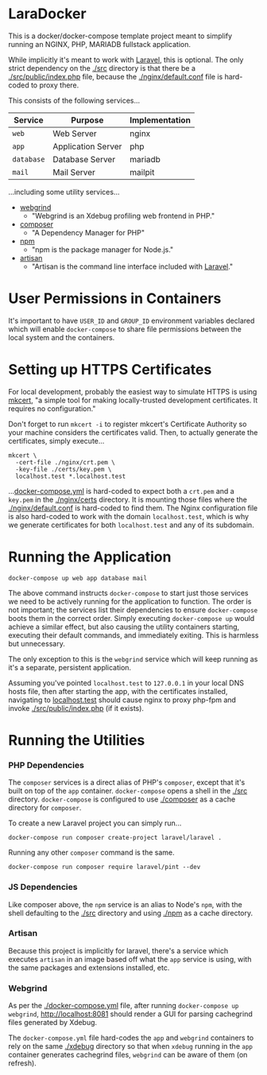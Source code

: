 # LaraDocker

This is a docker/docker-compose template project meant to simplify running an NGINX, PHP, MARIADB fullstack application.

While implicitly it's meant to work with [Laravel](https://laravel.com/), this is optional. The only strict dependency on the [./src](./src) directory is that there be a [./src/public/index.php](./src/public/index.php) file, because the [./nginx/default.conf](./nginx/default.conf) file is hard-coded to proxy there.

This consists of the following services...

| Service    | Purpose            | Implementation |
|------------|--------------------|----------------|
| `web`      | Web Server         | nginx          |
| `app`      | Application Server | php            |
| `database` | Database Server    | mariadb        |
| `mail`     | Mail Server        | mailpit        |

...including some utility services...

- [webgrind](https://github.com/jokkedk/webgrind)
  - "Webgrind is an Xdebug profiling web frontend in PHP."
- [composer](https://getcomposer.org/)
  - "A Dependency Manager for PHP"
- [npm](https://www.npmjs.com/)
  - "npm is the package manager for Node.js."
- [artisan](https://laravel.com/docs/master/artisan)
  - "Artisan is the command line interface included with [Laravel](https://laravel.com/)."

# User Permissions in Containers

It's important to have `USER_ID` and `GROUP_ID` environment variables declared which will enable `docker-compose` to share file permissions between the local system and the containers.

# Setting up HTTPS Certificates

For local development, probably the easiest way to simulate HTTPS is using [mkcert](https://mkcert.dev/), "a simple tool for making locally-trusted development certificates. It requires no configuration."

Don't forget to run `mkcert -i` to register mkcert's Certificate Authority so your machine considers the certificates valid. Then, to actually generate the certificates, simply execute...

```shell
mkcert \
  -cert-file ./nginx/crt.pem \
  -key-file ./certs/key.pem \
  localhost.test *.localhost.test
```

...[docker-compose.yml](./docker-compose.yml) is hard-coded to expect both a `crt.pem` and a `key.pem` in the [./nginx/certs](./nginx/certs) directory. It is mounting those files where the [./nginx/default.conf](./nginx/default.conf) is hard-coded to find them. The Nginx configuration file is also hard-coded to work with the domain `localhost.test`, which is why we generate certificates for both `localhost.test` and any of its subdomain.

# Running the Application

```shell
docker-compose up web app database mail
```

The above command instructs `docker-compose` to start just those services we need to be actively running for the application to function. The order is not important; the services list their dependencies to ensure `docker-compose` boots them in the correct order. Simply executing `docker-compose up` would achieve a similar effect, but also causing the utility containers starting, executing their default commands, and immediately exiting. This is harmless but unnecessary.

The only exception to this is the `webgrind` service which will keep running as it's a separate, persistent application.

Assuming you've pointed `localhost.test` to `127.0.0.1` in your local DNS hosts file, then after starting the app, with the certificates installed, navigating to [localhost.test](https://localhost.test) should cause nginx to proxy php-fpm and invoke [./src/public/index.php](./src/public/index.php) (if it exists).

# Running the Utilities

### PHP Dependencies

The `composer` services is a direct alias of PHP's `composer`, except that it's built on top of the `app` container. `docker-compose` opens a shell in the [./src](./src) directory. `docker-compose` is configured to use [./composer](./composer) as a cache directory for `composer`.

To create a new Laravel project you can simply run...

```shell
docker-compose run composer create-project laravel/laravel .
```

Running any other `composer` command is the same.

```shell
docker-compose run composer require laravel/pint --dev
```

### JS Dependencies

Like composer above, the `npm` service is an alias to Node's `npm`, with the shell defaulting to the [./src](./src) directory and using [./npm](./npm) as a cache directory.


### Artisan

Because this project is implicitly for laravel, there's a service which executes `artisan` in an image based off what the `app` service is using, with the same packages and extensions installed, etc.

### Webgrind

As per the [./docker-compose.yml](./docker-compose.yml) file, after running `docker-compose up webgrind`, [http://localhost:8081](https://localhost:8081) should render a GUI for parsing cachegrind files generated by Xdebug.

The `docker-compose.yml` file hard-codes the `app` and `webgrind` containers to rely on the same [./xdebug](./xdebug) directory so that when `xdebug` running in the `app` container generates cachegrind files, `webgrind` can be aware of them (on refresh).
